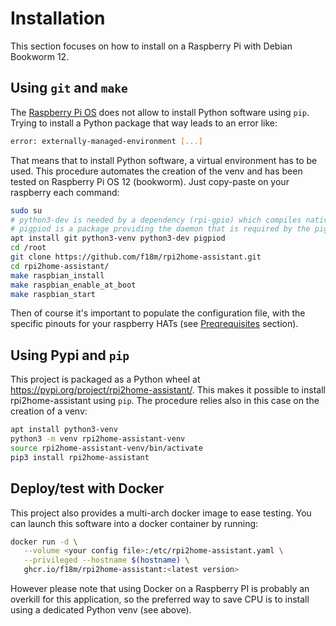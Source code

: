 # Installation

This section focuses on how to install on a Raspberry Pi with Debian Bookworm 12.

## Using `git` and `make`

The [Raspberry Pi OS](https://www.raspberrypi.com/software/operating-systems/) does not allow to install Python software using `pip`.
Trying to install a Python package that way leads to an error like:

```sh
error: externally-managed-environment [...]
```

That means that to install Python software, a virtual environment has to be used.
This procedure automates the creation of the venv and has been tested on Raspberry Pi OS 12 (bookworm). 
Just copy-paste on your raspberry each command:

```sh
sudo su
# python3-dev is needed by a dependency (rpi-gpio) which compiles native C code
# pigpiod is a package providing the daemon that is required by the pigpio GPIO factory
apt install git python3-venv python3-dev pigpiod
cd /root
git clone https://github.com/f18m/rpi2home-assistant.git
cd rpi2home-assistant/
make raspbian_install
make raspbian_enable_at_boot
make raspbian_start
```

Then of course it's important to populate the configuration file, with the specific pinouts for your raspberry HATs
(see [Preqrequisites](#prerequisites) section). 

## Using Pypi and `pip`

This project is packaged as a Python wheel at https://pypi.org/project/rpi2home-assistant/.
This makes it possible to install rpi2home-assistant using `pip`.
The procedure relies also in this case on the creation of a venv:

```sh
apt install python3-venv
python3 -m venv rpi2home-assistant-venv
source rpi2home-assistant-venv/bin/activate
pip3 install rpi2home-assistant
```

## Deploy/test with Docker

This project also provides a multi-arch docker image to ease testing.
You can launch this software into a docker container by running:

```sh
docker run -d \
   --volume <your config file>:/etc/rpi2home-assistant.yaml \
   --privileged --hostname $(hostname) \
   ghcr.io/f18m/rpi2home-assistant:<latest version>
```

However please note that using Docker on a Raspberry PI is probably an overkill for this application,
so the preferred way to save CPU is to install using a dedicated Python venv (see above).
